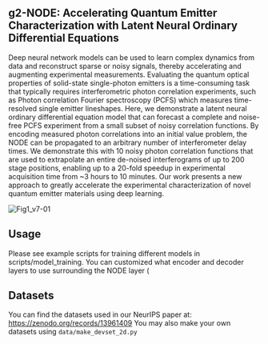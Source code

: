 ## g2-NODE: Accelerating Quantum Emitter Characterization with Latent Neural Ordinary Differential Equations

Deep neural network models can be used to learn complex dynamics from data and reconstruct sparse or noisy signals, thereby accelerating and augmenting experimental measurements. Evaluating the quantum optical properties of solid-state single-photon emitters is a time-consuming task that typically requires interferometric photon correlation experiments, such as Photon correlation Fourier spectroscopy (PCFS) which measures time-resolved single emitter lineshapes. Here, we demonstrate a latent neural ordinary differential equation model that can forecast a complete and noise-free PCFS experiment from a small subset of noisy correlation functions. By encoding measured photon correlations into an initial value problem, the NODE can be propagated to an arbitrary number of interferometer delay times. We demonstrate this with 10 noisy photon correlation functions that are used to extrapolate an entire de-noised interferograms of up to 200 stage positions, enabling up to a 20-fold speedup in experimental acquisition time from ~3 hours to 10 minutes. Our work presents a new approach to greatly accelerate the experimental characterization of novel quantum emitter materials using deep learning.

![Fig1_v7-01](https://github.com/andrewhproppe/PhaseRetrievalNNs/assets/68742471/0cd6940d-4c24-4835-8a79-6a70863c9132)

## Usage

Please see example scripts for training different models in scripts/model_training. You can customized what encoder and decoder layers to use surrounding the NODE layer (

## Datasets

You can find the datasets used in our NeurIPS paper at: https://zenodo.org/records/13961409
You may also make your own datasets using ```data/make_devset_2d.py```
